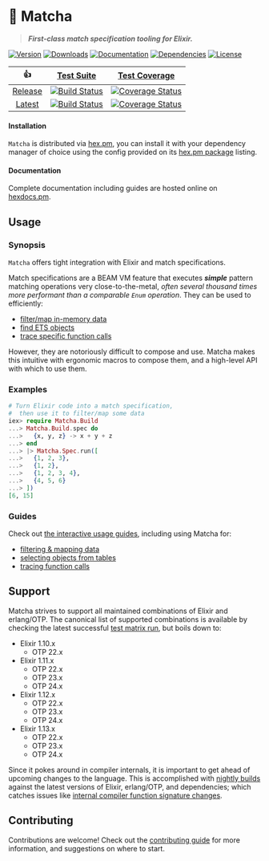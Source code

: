 # 🍵 Matcha

<!-- MODULEDOC BLURB -->

> **_First-class match specification tooling for Elixir._**

<!-- MODULEDOC BLURB -->

[![Version][hex-pm-version-badge]][hex-pm-versions]
[![Downloads][hex-pm-downloads-badge]][hex-pm-package]
[![Documentation][docs-badge]][docs]
[![Dependencies][deps-badge]][deps]
[![License][hex-pm-license-badge]][hex-pm-package]

|         👍         |                  [Test Suite][suite]                  |                   [Test Coverage][coverage]                    |
| :----------------: | :---------------------------------------------------: | :------------------------------------------------------------: |
| [Release][release] | [![Build Status][release-suite-badge]][release-suite] | [![Coverage Status][release-coverage-badge]][release-coverage] |
|  [Latest][latest]  |  [![Build Status][latest-suite-badge]][latest-suite]  |  [![Coverage Status][latest-coverage-badge]][latest-coverage]  |

#### Installation

`Matcha` is distributed via [hex.pm][hex-pm], you can install it with your dependency manager of choice using the config provided on its [hex.pm package][hex-pm-package] listing.

#### Documentation

Complete documentation including guides are hosted online on [hexdocs.pm][docs].

## Usage

<!-- MODULEDOC SNIPPET -->
<!--
  all hyperlinks in this snippet must be inline,
  rather than using markdown link references
-->

### Synopsis

`Matcha` offers tight integration with Elixir and match specifications.

Match specifications are a BEAM VM feature that executes **_simple_** pattern matching operations very close-to-the-metal, _often several thousand times more performant than a comparable `Enum` operation_. They can be used to efficiently:

- [filter/map in-memory data](https://www.erlang.org/doc/man/ets.html#match_spec_run-2)
- [find ETS objects](https://erlang.org/doc/man/ets.html#select-2)
- [trace specific function calls](https://erlang.org/doc/man/dbg.html#tp-2)

However, they are notoriously difficult to compose and use. Matcha makes this intuitive with ergonomic macros to compose them, and a high-level API with which to use them.

### Examples

```elixir
# Turn Elixir code into a match specification,
#  then use it to filter/map some data
iex> require Matcha.Build
...> Matcha.Build.spec do
...>   {x, y, z} -> x + y + z
...> end
...> |> Matcha.Spec.run([
...>   {1, 2, 3},
...>   {1, 2},
...>   {1, 2, 3, 4},
...>   {4, 5, 6}
...> ])
[6, 15]
```

### Guides

Check out [the interactive usage guides](https://hexdocs.pm/matcha/usage.html#content), including using Matcha for:

- [filtering & mapping data](https://hexdocs.pm/matcha/usage/filtering-and-mapping.html#content)
- [selecting objects from tables](https://hexdocs.pm/matcha/usage/tables.html#content)
- [tracing function calls](https://hexdocs.pm/matcha/usage/tracing.html#content)

<!-- MODULEDOC SNIPPET -->

## Support

Matcha strives to support all maintained combinations of Elixir and erlang/OTP. The canonical list of supported combinations is available by checking the latest successful [test matrix run][test-matrix], but boils down to:

- Elixir 1.10.x
  - OTP 22.x
- Elixir 1.11.x
  - OTP 22.x
  - OTP 23.x
  - OTP 24.x
- Elixir 1.12.x
  - OTP 22.x
  - OTP 23.x
  - OTP 24.x
- Elixir 1.13.x
  - OTP 22.x
  - OTP 23.x
  - OTP 24.x

Since it pokes around in compiler internals, it is important to get ahead of upcoming changes to the language.
This is accomplished with [nightly builds][test-edge] against the latest versions of Elixir, erlang/OTP, and dependencies;
which catches issues like [internal compiler function signature changes](https://github.com/christhekeele/matcha/commit/27f3f34284349d807fcd2817a04cb4628498a7eb#diff-daf93cf4dc6034e9862d0d844c783586210ea822ae6ded51d925b0ac9e09766bR31-R43).

## Contributing

Contributions are welcome! Check out the [contributing guide][contributing] for more information, and suggestions on where to start.

<!-- LINKS & IMAGES -->

<!-- Hex -->

[hex-pm]: https://hex.pm
[hex-pm-package]: https://hex.pm/packages/matcha
[hex-pm-versions]: https://hex.pm/packages/matcha/versions
[hex-pm-version-badge]: https://img.shields.io/hexpm/v/matcha.svg?maxAge=86400&style=flat-square
[hex-pm-downloads-badge]: https://img.shields.io/hexpm/dt/matcha.svg?maxAge=86400&style=flat-square
[hex-pm-license-badge]: https://img.shields.io/badge/license-MIT-7D26CD.svg?maxAge=86400&style=flat-square

<!-- Docs -->

[docs]: https://hexdocs.pm/matcha/index.html
[docs-guides]: https://hexdocs.pm/matcha/usage.html#content
[docs-badge]: https://img.shields.io/badge/documentation-online-purple?maxAge=86400&style=flat-square

<!-- Deps -->

[deps]: https://hex.pm/packages/matcha
[deps-badge]: https://img.shields.io/badge/dependencies-1-blue?maxAge=86400&style=flat-square

<!-- Status -->

[suite]: https://github.com/christhekeele/matcha/actions?query=workflow%3A%22Test+Suite%22
[coverage]: https://coveralls.io/github/christhekeele/matcha

<!-- Release Status -->

[release]: https://github.com/christhekeele/matcha/tree/release
[release-suite]: https://github.com/christhekeele/matcha/actions?query=workflow%3A%22Test+Suite%22+branch%3Arelease
[release-suite-badge]: https://img.shields.io/github/checks-status/christhekeele/matcha/release.svg?maxAge=86400&style=flat-square
[release-coverage]: https://coveralls.io/github/christhekeele/matcha?branch=release
[release-coverage-badge]: https://img.shields.io/coveralls/christhekeele/matcha/release.svg?maxAge=86400&style=flat-square

<!-- Latest Status -->

[latest]: https://github.com/christhekeele/matcha/tree/latest
[latest-suite]: https://github.com/christhekeele/matcha/actions?query=workflow%3A%22Test+Suite%22+branch%3Alatest
[latest-suite-badge]: https://img.shields.io/github/checks-status/christhekeele/matcha/latest.svg?maxAge=86400&style=flat-square
[latest-coverage]: https://coveralls.io/github/christhekeele/matcha?branch=latest
[latest-coverage-badge]: https://img.shields.io/coveralls/christhekeele/matcha/latest.svg?maxAge=86400&style=flat-square

<!-- Other -->

[elixir-version-requirements]: https://hexdocs.pm/elixir/Version.html#module-requirements
[changelog]: https://hexdocs.pm/matcha/changelog.html
[test-matrix]: https://github.com/christhekeele/matcha/actions/workflows/matrix.yml
[test-edge]: https://github.com/christhekeele/matcha/actions/workflows/edge.yml
[contributing]: https://hexdocs.pm/matcha/contributing.html
